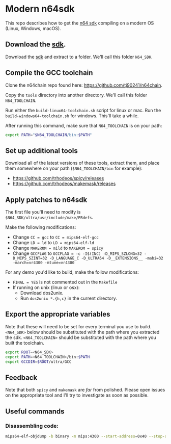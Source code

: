 # Modern n64sdk

This repo describes how to get the [n64
sdk](http://ultra64.ca/files/software/other/sdks/n64sdk.7z) compiling on a modern OS (Linux,
Windows, macOS).

## Download the [sdk](http://ultra64.ca/files/software/other/sdks/n64sdk.7z).

Download the [sdk](http://ultra64.ca/files/software/other/sdks/n64sdk.7z) and extract to a folder. We'll call this folder `N64_SDK`.

## Compile the GCC toolchain

Clone the n64chain repo found here: https://github.com/tj90241/n64chain.

Copy the `tools` directory into another directory. We'll call this folder
`N64_TOOLCHAIN`.

Run either the `build-linux64-toolchain.sh` script for linux or mac. Run the
`build-windows64-toolchain.sh` for windows. This'll take a while.

After running this command, make sure that `N64_TOOLCHAIN` is on your path:

```bash
export PATH="$N64_TOOLCHAIN/bin:$PATH"
```

## Set up additional tools

Download all of the latest versions of these tools, extract them, and place
them somewhere on your path (`$N64_TOOLCHAIN/bin` for example):

- https://github.com/trhodeos/spicy/releases
- https://github.com/trhodeos/makemask/releases

## Apply patches to n64sdk

The first file you'll need to modify is `$N64_SDK/ultra/usr/include/make/PRdefs`.

Make the following modifications:

- Change `CC = gcc` to `CC = mips64-elf-gcc`
- Change `LD = ld` to `LD = mips64-elf-ld`
- Change `MAKEROM = mild` to `MAKEROM = spicy`
- Change `GCCFLAG` to `GCCFLAG = -c -I$(INC) -D_MIPS_SZLONG=32 -D_MIPS_SZINT=32 -D_LANGUAGE_C -D_ULTRA64 -D__EXTENSIONS__ -mabi=32 -march=vr4300 -mtune=vr4300`

For any demo you'd like to build, make the follow modifications:

- `FINAL = YES` is not commented out in the `Makefile`
- If running on unix (linux or osx):
  - Download dos2unix.
  - Run `dos2unix *.{h,c}` in the current directory.

## Export the appropriate variables

Note that these will need to be set for every terminal you use to build.
`<N64_SDK>` below should be substituted with the path where you extracted the
sdk. `<N64_TOOLCHAIN>` should be substituted with the path where you built the
toolchain.

```bash
export ROOT=<N64_SDK>
export PATH=<N64_TOOLCHAIN>/bin:$PATH
export GCCDIR=$ROOT/ultra/GCC
```

## Feedback

Note that both `spicy` and `makemask` are *far* from polished. Please open issues
on the appropriate tool and I'll try to investigate as soon as possible.

## Useful commands

### Disassembling code:

```bash
mips64-elf-objdump -b binary -m mips:4300 --start-address=0x40 --stop-address=0xB70 -D -EB letters.n64
```
